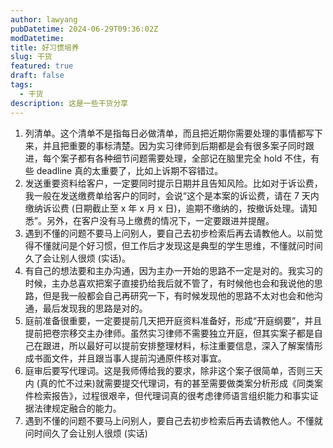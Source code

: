 ```yaml
---
author: lawyang
pubDatetime: 2024-06-29T09:36:02Z
modDatetime: 
title: 好习惯培养
slug: 干货
featured: true
draft: false
tags:
  - 干货
description: 这是一些干货分享
---
```

1. 列清单。这个清单不是指每日必做清单，而且把近期你需要处理的事情都写下来，并且把重要的事标清楚。因为实习律师到后期都是会有很多案子同时跟进，每个案子都有各种细节问题需要处理，全部记在脑里完全 hold 不住，有些 deadline 真的太重要了，比如上诉期不容错过。
2. 发送重要资料给客户，一定要同时提示日期并且告知风险。比如对于诉讼费，我一般在发送缴费单给客户的同时，会说“这个是本案的诉讼费，请在 7 天内缴纳诉讼费 (日期截止至 x 年 x 月 x 日)，逾期不缴纳的，按撤诉处理。请知悉”。另外，在客户没有马上缴费的情况下，一定要跟进并提醒。
3. 遇到不懂的问题不要马上问别人，要自己去初步检索后再去请教他人。以前觉得不懂就问是个好习惯，但工作后才发现这是典型的学生思维，不懂就问时间久了会让别人很烦 (实话)。
4. 有自己的想法要和主办沟通，因为主办一开始的思路不一定是对的。我实习的时候，主办总喜欢把案子直接扔给我后就不管了，有时候他也会和我说他的思路，但是我一般都会自己再研究一下，有时候发现他的思路不太对也会和他沟通，最后发现我的思路是对的。
5. 庭前准备很重要，一定要提前几天把开庭资料准备好，形成“开庭纲要”，并且提前把卷宗移交主办律师。虽然实习律师不需要独立开庭，但其实案子都是自己在跟进，所以最好可以提前安排整理材料，标注重要信息，深入了解案情形成书面文件，并且跟当事人提前沟通原件核对事宜。
6. 庭审后要写代理词。这是我师傅给我的要求，除非这个案子很简单，否则三天内 (真的忙不过来)就需要提交代理词，有的甚至需要做类案分析形成《同类案件检索报告》，过程很艰辛，但代理词真的很考虑律师语言组织能力和事实证据法律规定融合的能力。
7. 遇到不懂的问题不要马上问别人，要自己去初步检索后再去请教他人。不懂就问时间久了会让别人很烦 (实话)